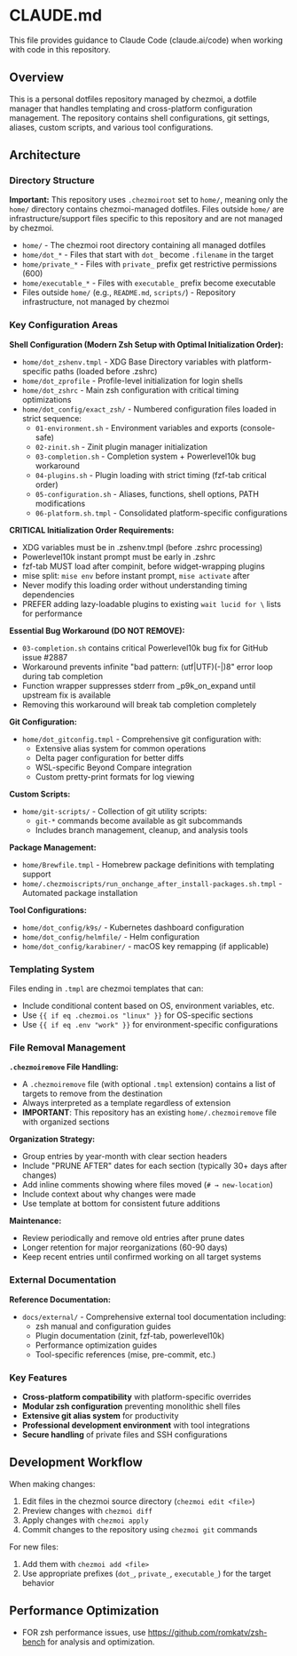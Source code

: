 # CLAUDE.md

This file provides guidance to Claude Code (claude.ai/code) when working with code in this
repository.

## Overview

This is a personal dotfiles repository managed by chezmoi, a dotfile manager that handles templating
and cross-platform configuration management. The repository contains shell configurations, git
settings, aliases, custom scripts, and various tool configurations.

## Architecture

### Directory Structure

**Important:** This repository uses `.chezmoiroot` set to `home/`, meaning only the `home/`
directory contains chezmoi-managed dotfiles. Files outside `home/` are infrastructure/support files
specific to this repository and are not managed by chezmoi.

- `home/` - The chezmoi root directory containing all managed dotfiles
- `home/dot_*` - Files that start with `dot_` become `.filename` in the target
- `home/private_*` - Files with `private_` prefix get restrictive permissions (600)
- `home/executable_*` - Files with `executable_` prefix become executable
- Files outside `home/` (e.g., `README.md`, `scripts/`) - Repository infrastructure, not managed by
  chezmoi

### Key Configuration Areas

**Shell Configuration (Modern Zsh Setup with Optimal Initialization Order):**

- `home/dot_zshenv.tmpl` - XDG Base Directory variables with platform-specific paths (loaded before .zshrc)
- `home/dot_zprofile` - Profile-level initialization for login shells
- `home/dot_zshrc` - Main zsh configuration with critical timing optimizations
- `home/dot_config/exact_zsh/` - Numbered configuration files loaded in strict sequence:
  - `01-environment.sh` - Environment variables and exports (console-safe)
  - `02-zinit.sh` - Zinit plugin manager initialization
  - `03-completion.sh` - Completion system + Powerlevel10k bug workaround
  - `04-plugins.sh` - Plugin loading with strict timing (fzf-tab critical order)
  - `05-configuration.sh` - Aliases, functions, shell options, PATH modifications
  - `06-platform.sh.tmpl` - Consolidated platform-specific configurations

**CRITICAL Initialization Order Requirements:**

- XDG variables must be in .zshenv.tmpl (before .zshrc processing)
- Powerlevel10k instant prompt must be early in .zshrc
- fzf-tab MUST load after compinit, before widget-wrapping plugins
- mise split: `mise env` before instant prompt, `mise activate` after
- Never modify this loading order without understanding timing dependencies
- PREFER adding lazy-loadable plugins to existing `wait lucid for \` lists for performance

**Essential Bug Workaround (DO NOT REMOVE):**

- `03-completion.sh` contains critical Powerlevel10k bug fix for GitHub issue #2887
- Workaround prevents infinite "bad pattern: (utf|UTF)(-|)8" error loop during tab completion
- Function wrapper suppresses stderr from _p9k_on_expand until upstream fix is available
- Removing this workaround will break tab completion completely

**Git Configuration:**

- `home/dot_gitconfig.tmpl` - Comprehensive git configuration with:
  - Extensive alias system for common operations
  - Delta pager configuration for better diffs
  - WSL-specific Beyond Compare integration
  - Custom pretty-print formats for log viewing

**Custom Scripts:**

- `home/git-scripts/` - Collection of git utility scripts:
  - `git-*` commands become available as git subcommands
  - Includes branch management, cleanup, and analysis tools

**Package Management:**

- `home/Brewfile.tmpl` - Homebrew package definitions with templating support
- `home/.chezmoiscripts/run_onchange_after_install-packages.sh.tmpl` - Automated package installation

**Tool Configurations:**

- `home/dot_config/k9s/` - Kubernetes dashboard configuration
- `home/dot_config/helmfile/` - Helm configuration
- `home/dot_config/karabiner/` - macOS key remapping (if applicable)

### Templating System

Files ending in `.tmpl` are chezmoi templates that can:

- Include conditional content based on OS, environment variables, etc.
- Use `{{ if eq .chezmoi.os "linux" }}` for OS-specific sections
- Use `{{ if eq .env "work" }}` for environment-specific configurations

### File Removal Management

**`.chezmoiremove` File Handling:**

- A `.chezmoiremove` file (with optional `.tmpl` extension) contains a list of targets to remove
  from the destination
- Always interpreted as a template regardless of extension
- **IMPORTANT**: This repository has an existing `home/.chezmoiremove` file with organized sections

**Organization Strategy:**

- Group entries by year-month with clear section headers
- Include "PRUNE AFTER" dates for each section (typically 30+ days after changes)
- Add inline comments showing where files moved (`# → new-location`)
- Include context about why changes were made
- Use template at bottom for consistent future additions

**Maintenance:**

- Review periodically and remove old entries after prune dates
- Longer retention for major reorganizations (60-90 days)
- Keep recent entries until confirmed working on all target systems

### External Documentation

**Reference Documentation:**

- `docs/external/` - Comprehensive external tool documentation including:
  - zsh manual and configuration guides
  - Plugin documentation (zinit, fzf-tab, powerlevel10k)
  - Performance optimization guides
  - Tool-specific references (mise, pre-commit, etc.)

### Key Features

- **Cross-platform compatibility** with platform-specific overrides
- **Modular zsh configuration** preventing monolithic shell files
- **Extensive git alias system** for productivity
- **Professional development environment** with tool integrations
- **Secure handling** of private files and SSH configurations

## Development Workflow

When making changes:

1. Edit files in the chezmoi source directory (`chezmoi edit <file>`)
2. Preview changes with `chezmoi diff`
3. Apply changes with `chezmoi apply`
4. Commit changes to the repository using `chezmoi git` commands

For new files:

1. Add them with `chezmoi add <file>`
2. Use appropriate prefixes (`dot_`, `private_`, `executable_`) for the target behavior

## Performance Optimization

- FOR zsh performance issues, use <https://github.com/romkatv/zsh-bench> for analysis and
  optimization.
